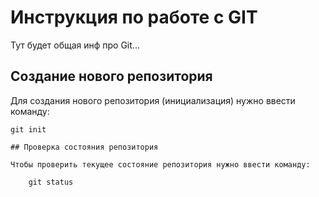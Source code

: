 # Инструкция по работе с GIT

Тут будет общая инф про Git...

## Создание нового репозитория

Для создания нового репозитория (инициализация) нужно ввести команду:

    git init

    ## Проверка состояния репозитория

    Чтобы проверить текущее состояние репозитория нужно ввести команду:

        git status  